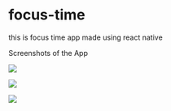 # focus-time

this is focus time app made using react native

Screenshots of the App

![](https://raw.githubusercontent.com/akash-saha-1/focus-time-app/main/assets/screenshots/pic1.PNG)

![](https://raw.githubusercontent.com/akash-saha-1/focus-time-app/main/assets/screenshots/pic2.PNG)

![](https://raw.githubusercontent.com/akash-saha-1/focus-time-app/main/assets/screenshots/pic3.PNG)
